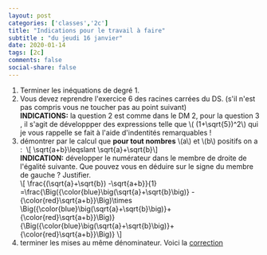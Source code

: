 ```yaml
---
layout: post 
categories: ['classes','2c']
title: "Indications pour le travail à faire"
subtitle : "du jeudi 16 janvier"
date: 2020-01-14
tags: [2c]
comments: false
social-share: false
---
```

1. Terminer les inéquations de degré 1.
1. Vous devez reprendre l'exercice 6 des racines carrées du DS. (s'il n'est pas compris vous ne toucher pas au  point suivant)  
	**INDICATIONS:** la question 2 est comme dans le DM 2, pour la question 3 , il s'agit de développper des expressions telle que \\( (1+\sqrt{5})^2\\) qui je vous rappelle se fait à l'aide d'indentités remarquables !  
1. démontrer par le calcul que **pour tout nombres** \\(a\\) et \\(b\\) positifs on a : 
	\\[ \sqrt{a+b}\leqslant \sqrt{a}+\sqrt{b}\\]   
	**INDICATION:** développer le numérateur dans le membre de droite de l'égalité suivante. Que pouvez vous en déduire sur le signe du membre de gauche ? Justifier.  
	\\[  \frac{(\sqrt{a}+\sqrt{b}) -\sqrt{a+b}}{1} =\frac{\Big({\color{blue}\big(\sqrt{a}+\sqrt{b}\big)} -{\color{red}\sqrt{a+b}}\Big)\times \Big({\color{blue}\big(\sqrt{a}+\sqrt{b}\big)}+ {\color{red}\sqrt{a+b}}\Big)}{\Big({\color{blue}\big(\sqrt{a}+\sqrt{b}\big)}+ {\color{red}\sqrt{a+b}}\Big)}  \\] 
1. terminer les mises au même dénominateur. Voici la [correction](https://drive.google.com/file/d/1I017HbBSfQQ5LagIYE8gtjiu2iWBaJNX/view)

 
 